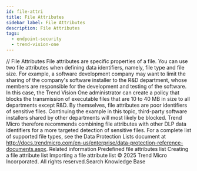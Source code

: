 ```yaml
---
id: file-attri
title: File Attributes
sidebar_label: File Attributes
description: File Attributes
tags:
  - endpoint-security
  - trend-vision-one
---
```


/*<![CDATA[*/ $('#title').html($('meta[name=map-description]').attr('content')); /*]]>*/ File Attributes File attributes are specific properties of a file. You can use two file attributes when defining data identifiers, namely, file type and file size. For example, a software development company may want to limit the sharing of the company's software installer to the R&D department, whose members are responsible for the development and testing of the software. In this case, the Trend Vision One administrator can create a policy that blocks the transmission of executable files that are 10 to 40 MB in size to all departments except R&D. By themselves, file attributes are poor identifiers of sensitive files. Continuing the example in this topic, third-party software installers shared by other departments will most likely be blocked. Trend Micro therefore recommends combining file attributes with other DLP data identifiers for a more targeted detection of sensitive files. For a complete list of supported file types, see the Data Protection Lists document at http://docs.trendmicro.com/en-us/enterprise/data-protection-reference-documents.aspx. Related information Predefined file attributes list Creating a file attribute list Importing a file attribute list © 2025 Trend Micro Incorporated. All rights reserved.Search Knowledge Base